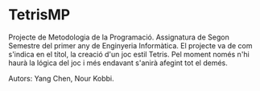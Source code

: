 # TetrisMP

Projecte de Metodologia de la Programació. Assignatura de Segon Semestre del primer any de Enginyeria Informàtica.
El projecte va de com s'indica en el títol, la creació d'un joc estil Tetris.
Pel moment només n'hi haurà la lógica del joc i més endavant s'anirà afegint tot el demés.




Autors: Yang Chen, Nour Kobbi.
